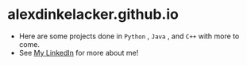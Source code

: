 # alexdinkelacker.github.io

* Here are some projects done in `Python` ,  `Java` , and  `C++` with more to come.
* See [My LinkedIn](https://www.linkedin.com/in/alexdinkelacker/) for more about me!

